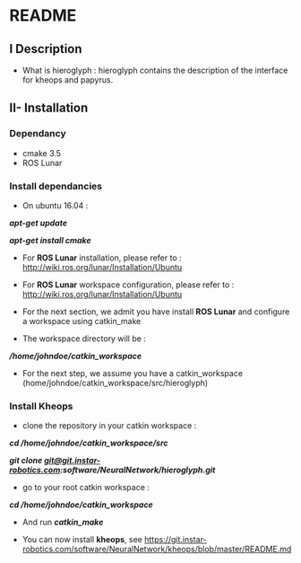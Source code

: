 # README #

## I Description ##

* What is hieroglyph : hieroglyph contains the description of the interface for kheops and papyrus.

## II- Installation ##

### Dependancy ###

* cmake 3.5
* ROS Lunar

### Install dependancies ###
* On ubuntu 16.04 : 

**_apt-get update_**

**_apt-get install cmake_**

* For __ROS Lunar__ installation, please refer to : http://wiki.ros.org/lunar/Installation/Ubuntu
* For __ROS Lunar__ workspace configuration, please refer to : http://wiki.ros.org/lunar/Installation/Ubuntu

* For the next section, we admit you have install __ROS Lunar__ and configure a workspace using catkin_make
* The workspace directory will be :

**_/home/johndoe/catkin_workspace_**

* For the next step, we assume you have a catkin\_workspace (home/johndoe/catkin\_workspace/src/hieroglyph)


### Install Kheops ###
* clone the repository in your catkin workspace :

**_cd /home/johndoe/catkin_workspace/src_**

**_git clone git@git.instar-robotics.com:software/NeuralNetwork/hieroglyph.git_**

* go to your root catkin workspace :

**_cd /home/johndoe/catkin_workspace_**

* And run **_catkin_make_**

* You can now install __kheops__, see https://git.instar-robotics.com/software/NeuralNetwork/kheops/blob/master/README.md

